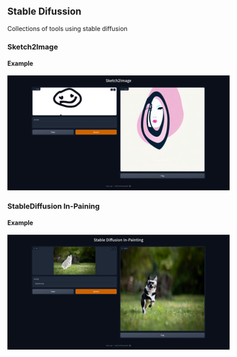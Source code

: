 ## Stable Difussion 

Collections of tools using stable diffusion

### Sketch2Image
#### Example
![](assets/Sketch2Image.png "Sketch2Image")

### StableDiffusion In-Paining
#### Example
![](assets/StableDiffusionInPainting.png "In-Paining")